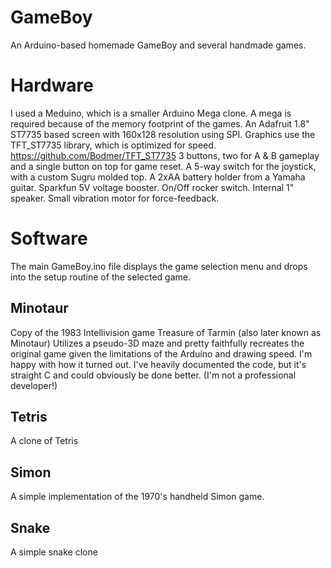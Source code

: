# GameBoy
An Arduino-based homemade GameBoy and several handmade games.

# Hardware
I used a Meduino, which is a smaller Arduino Mega clone. A mega is required because of the memory footprint of the games.
An Adafruit 1.8" ST7735 based screen with 160x128 resolution using SPI.
Graphics use the TFT_ST7735 library, which is optimized for speed. https://github.com/Bodmer/TFT_ST7735
3 buttons, two for A & B gameplay and a single button on top for game reset.
A 5-way switch for the joystick, with a custom Sugru molded top.
A 2xAA battery holder from a Yamaha guitar.
Sparkfun 5V voltage booster.
On/Off rocker switch.
Internal 1" speaker.
Small vibration motor for force-feedback.

# Software
The main GameBoy.ino file displays the game selection menu and drops into the setup routine of the selected game.

## Minotaur
Copy of the 1983 Intellivision game Treasure of Tarmin (also later known as Minotaur)
Utilizes a pseudo-3D maze and pretty faithfully recreates the original game given the limitations of the Arduino and drawing speed. I'm happy with how it turned out.
I've heavily documented the code, but it's straight C and could obviously be done better. (I'm not a professional developer!)

## Tetris
A clone of Tetris

## Simon
A simple implementation of the 1970's handheld Simon game.

## Snake
A simple snake clone
